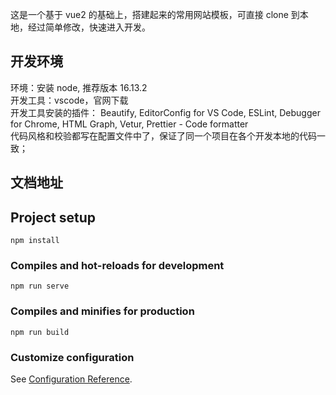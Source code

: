 这是一个基于 vue2 的基础上，搭建起来的常用网站模板，可直接 clone 到本地，经过简单修改，快速进入开发。

## 开发环境

环境：安装 node, 推荐版本 16.13.2<br/>
开发工具：vscode，官网下载<br/>
开发工具安装的插件： Beautify, EditorConfig for VS Code, ESLint, Debugger for Chrome, HTML Graph, Vetur, Prettier - Code formatter<br/>
代码风格和校验都写在配置文件中了，保证了同一个项目在各个开发本地的代码一致；

## 文档地址

[http://wangli66.gitee.io/vue2-templete-framework/]: http://wangli66.gitee.io/vue2-templete-framework/

## Project setup

```
npm install
```

### Compiles and hot-reloads for development

```
npm run serve
```

### Compiles and minifies for production

```
npm run build
```

### Customize configuration

See [Configuration Reference](https://cli.vuejs.org/config/).
